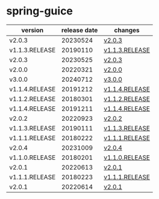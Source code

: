 # spring-guice	


|version|release date|changes|
|---|---|---|
|v2.0.3|20230524|[v2.0.3](./v2.0.3-20230524.md)|
|v1.1.3.RELEASE|20190110|[v1.1.3.RELEASE](./v1.1.3.RELEASE-20190110.md)|
|v2.0.3|20230525|[v2.0.3](./v2.0.3-20230525.md)|
|v2.0.0|20220321|[v2.0.0](./v2.0.0-20220321.md)|
|v3.0.0|20240712|[v3.0.0](./v3.0.0-20240712.md)|
|v1.1.4.RELEASE|20191212|[v1.1.4.RELEASE](./v1.1.4.RELEASE-20191212.md)|
|v1.1.2.RELEASE|20180301|[v1.1.2.RELEASE](./v1.1.2.RELEASE-20180301.md)|
|v1.1.4.RELEASE|20191211|[v1.1.4.RELEASE](./v1.1.4.RELEASE-20191211.md)|
|v2.0.2|20220923|[v2.0.2](./v2.0.2-20220923.md)|
|v1.1.3.RELEASE|20190111|[v1.1.3.RELEASE](./v1.1.3.RELEASE-20190111.md)|
|v1.1.1.RELEASE|20180222|[v1.1.1.RELEASE](./v1.1.1.RELEASE-20180222.md)|
|v2.0.4|20231009|[v2.0.4](./v2.0.4-20231009.md)|
|v1.1.0.RELEASE|20180201|[v1.1.0.RELEASE](./v1.1.0.RELEASE-20180201.md)|
|v2.0.1|20220613|[v2.0.1](./v2.0.1-20220613.md)|
|v1.1.1.RELEASE|20180223|[v1.1.1.RELEASE](./v1.1.1.RELEASE-20180223.md)|
|v2.0.1|20220614|[v2.0.1](./v2.0.1-20220614.md)|
